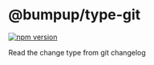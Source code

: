 # @bumpup/type-git
[![npm version](https://badge.fury.io/js/%40bumpup%2Ftype-git.svg)](https://badge.fury.io/js/%40bumpup%2Ftype-git)

Read the change type from git changelog
